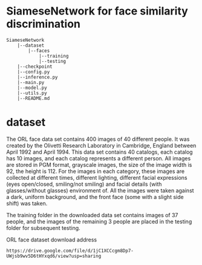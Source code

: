 # SiameseNetwork for face similarity discrimination
````
SiameseNetwork
    |--dataset
        |--faces
            |--training
            |--testing
    |--checkpoint
    |--config.py
    |--inference.py
    |--main.py
    |--model.py
    |--utils.py
    |--README.md
````
# dataset
The ORL face data set contains 400 images of 40 different people. 
It was created by the Olivetti Research Laboratory in Cambridge, England between April 1992 and April 1994. 
This data set contains 40 catalogs, each catalog has 10 images, and each catalog represents a different person. 
All images are stored in PGM format, grayscale images, the size of the image width is 92, the height is 112.
 For the images in each category, these images are collected at different times, different lighting, different facial 
 expressions (eyes open/closed, smiling/not smiling) and facial details (with glasses/without glasses) environment of. 
 All the images were taken against a dark, uniform background, and the front face (some with a slight side shift) was taken.

The training folder in the downloaded data set contains images of 37 people, 
and the images of the remaining 3 people are placed in the testing folder for subsequent testing.

ORL face dataset download address
````
https://drive.google.com/file/d/1jC1XCCcgm8Dp7-UWjsb9wv5D6tHYxqd6/view?usp=sharing
````


